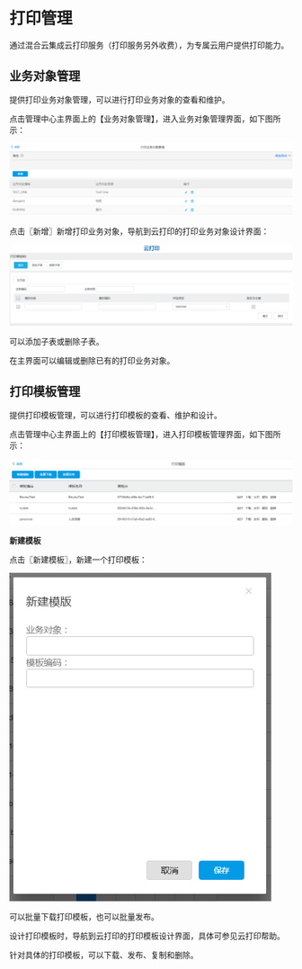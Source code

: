 # 打印管理

通过混合云集成云打印服务（打印服务另外收费），为专属云用户提供打印能力。

## 业务对象管理

提供打印业务对象管理，可以进行打印业务对象的查看和维护。

点击管理中心主界面上的【业务对象管理】，进入业务对象管理界面，如下图所示：

![](/articles/application/5-/images/image87.png)

 
点击〖新增〗新增打印业务对象，导航到云打印的打印业务对象设计界面：

![](/articles/application/5-/images/image88.png)


 
可以添加子表或删除子表。

在主界面可以编辑或删除已有的打印业务对象。

## 打印模板管理

提供打印模板管理，可以进行打印模板的查看、维护和设计。

点击管理中心主界面上的【打印模板管理】，进入打印模板管理界面，如下图所示：

![](/articles/application/5-/images/image89.png)
 
**新建模板**

点击〖新建模板〗，新建一个打印模板：

![](/articles/application/5-/images/image90.png)
 
可以批量下载打印模板，也可以批量发布。

设计打印模板时，导航到云打印的打印模板设计界面，具体可参见云打印帮助。

针对具体的打印模板，可以下载、发布、复制和删除。
